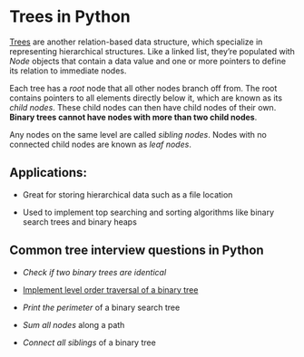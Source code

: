 # Trees in Python

[Trees](https://www.educative.io/blog/data-structures-trees-java) are another relation-based data structure, which specialize in representing hierarchical structures. Like a linked list, they’re populated with *Node* objects that contain a data value and one or more pointers to define its relation to immediate nodes.

Each tree has a *root* node that all other nodes branch off from. The root contains pointers to all elements directly below it, which are known as its *child nodes*. These child nodes can then have child nodes of their own. **Binary trees cannot have nodes with more than two child nodes**.

Any nodes on the same level are called *sibling nodes*. Nodes with no connected child nodes are known as *leaf nodes*.

## Applications:

- Great for storing hierarchical data such as a file location

- Used to implement top searching and sorting algorithms like binary search trees and binary heaps

## Common tree interview questions in Python

- *Check if two binary trees are identical*

- [Implement level order traversal of a binary tree](https://www.educative.io/blog/tree-traversal-algorithms)

- *Print the perimeter* of a binary search tree

- *Sum all nodes* along a path

- *Connect all siblings* of a binary tree
